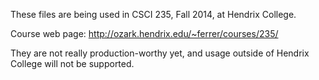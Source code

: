 These files are being used in CSCI 235, Fall 2014, at Hendrix College.

Course web page: http://ozark.hendrix.edu/~ferrer/courses/235/

They are not really production-worthy yet, and usage outside of Hendrix 
College will not be supported.

